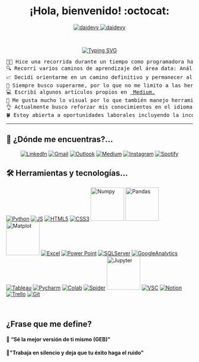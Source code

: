 <h1 align="center">
¡Hola, bienvenido! :octocat:
</h1>

<p align="center">
	<a href="https://github.com/daidevv">
		<img src="https://komarev.com/ghpvc/?username=daidevv&label=Profile%20views&color=0e75b6&style=flat" alt="daidevv" />
	</a>
	<a href="https://github.com/daidevv">
		<img src="https://img.shields.io/github/followers/daidevv?label=Followers" alt="daidevv" />
	</a>
</p>
<br/>
<p align="center">
	<a href="https://github.com/daidevv">
     <img src="https://readme-typing-svg.herokuapp.com?font=Fira+Code&weight=500&pause=1000&color=6442B8&center=true&random=false&width=435&lines=Data+Analyst;SQL;Power+BI+;Python;Excel" alt="Typing SVG" /> 
  </a>
</p>


<pre>
👩‍💻 Hice una recorrida durante un tiempo como programadora hasta que descubrí la puerta que me orientó hacia las bases de datos.
🔍 Recorrí varios caminos de aprendizaje del área data: Análisis de Datos, Ciencia de Datos, MAchine Learning y Bussiness Intelligence. 
📈 Decidí orientarme en un camino definitivo y permanecer allí ¿Mi rol? Analista de Datos haciendo uso de SQL, Excel, Power BI, Python para mi uso día a día. 
🦖 Siempre busco superarme, por lo que no me limito a las herramientas de trabajo mencionada anteriormente, de hecho he utilizado, a modo de ejemplo, R, Tableau, Google Sheets, Looker Studio.
💻 Escribí algunos artículos propios en <a href="https://medium.com/@daianaelisabetparedes" target="_blank"> Medium.</a>
📔 Me gusta mucho lo visual por lo que también manejo herramientas de Diseño Gráfico. 
👌 Actualmente busco reforzar mis conocimientos en el idioma Inglés. 
🍀 Estoy abierta a oportunidades laborales incluyendo la incorporación a proyectos freelance. 
</pre>
<hr>

## 💜 ¿Dónde me encuentras?...
<p align="center">
	<a href="https://www.linkedin.com/in/daiana-e-paredes/"><img src="https://img.shields.io/badge/LinkedIn-0077B5?style=for-the-badge&logo=linkedin&logoColor=white" alt="LinkedIn"/></a>
  <a href="mailto:daianalisabetparedes@gmail.com"><img img src="https://img.shields.io/badge/Gmail-D14836?style=for-the-badge&logo=gmail&logoColor=white" alt="Gmail"/></a>
	<a href="mailto:daianaelisabetparedes@hotmail.com"><img src="https://img.shields.io/badge/Microsoft_Outlook-0078D4?style=for-the-badge&logo=microsoft-outlook&logoColor=white" alt="Outlook"/></a>
 	<a href="https://medium.com/@daianaelisabetparedes"><img src="https://img.shields.io/badge/Medium-12100E?style=for-the-badge&logo=medium&logoColor=white" alt="Medium"/></a>
  <a href="https://www.instagram.com/daia.dev/"><img src="https://img.shields.io/badge/Instagram-E4405F?style=for-the-badge&logo=instagram&logoColor=white" alt="Instagram"/></a>
  <a href="https://open.spotify.com/user/314dcwrdouktak7nq3egob23u764"><img src="https://img.shields.io/badge/Spotify-1ED760?&style=for-the-badge&logo=spotify&logoColor=white" alt="Spotify"/></a>


	
</p>

## 🛠️ Herramientas y tecnologías...

<p>
  <a href="https://github.com/daidevv"><img alt="Python" src="https://img.shields.io/badge/Python-14354C?style=for-the-badge&logo=python&logoColor=white"></a>
  <a href="https://github.com/daidevv"><img alt="JS" src="https://img.shields.io/badge/JavaScript-323330?style=for-the-badge&logo=javascript&logoColor=F7DF1E"></a>
  <a href="https://github.com/daidevv"><img alt="HTML5" src="https://img.shields.io/badge/HTML5-E34F26?style=for-the-badge&logo=html5&logoColor=white"></a>
  <a href="https://github.com/daidevv"><img alt="CSS3" src="https://img.shields.io/badge/CSS3-1572B6?style=for-the-badge&logo=css3&logoColor=white"></a>
  <a href="https://github.com/daidevv"><img width="90" alt="Numpy" src="https://img.shields.io/badge/Numpy%20-%23013243.svg?logo=numpy&logoColor=white"></a>
  <a href="https://github.com/daidevv"><img width="90" alt="Pandas" src="https://img.shields.io/badge/Pandas%20-ff6961.svg?logo=pandas&logoColor=white"></a>
  <a href="https://github.com/daidevv"><img width="90" alt="Matplot" src="https://img.shields.io/badge/Matplotlib%20-8f7193.svg?logo=matplotlib&logoColor=white"></a>
  <a href="https://github.com/daidevv"><img alt="Excel" src="https://img.shields.io/badge/Microsoft_Excel-217346?style=for-the-badge&logo=microsoft-excel&logoColor=white"></a>
  <a href="https://github.com/daidevv"><img alt="Power Point" src="https://img.shields.io/badge/Microsoft_PowerPoint-B7472A?style=for-the-badge&logo=microsoft-powerpoint&logoColor=white)"></a>
  <a href="https://github.com/daidevv"><img alt="SQLServer" src="https://img.shields.io/badge/Microsoft_SQL_Server-CC2927?style=for-the-badge&logo=microsoft-sql-server&logoColor=white"></a>
  <a href="https://github.com/daidevv"><img alt="GoogleAnalytics" src="https://img.shields.io/badge/Google%20Analytics-E37400?style=for-the-badge&logo=google%20analytics&logoColor=white"></a>
  <a href="https://github.com/daidevv"><img alt="Tableau" src="https://img.shields.io/badge/Tableau-E97627?style=for-the-badge&logo=Tableau&logoColor=white"></a>
  <a href="https://github.com/daidevv"><img alt="Pycharm" src ="https://img.shields.io/badge/PyCharm-000000.svg?&style=for-the-badge&logo=PyCharm&logoColor=white"></a>
  <a href="https://github.com/daidevv"><img alt="Colab" src="https://img.shields.io/badge/Colab-F9AB00?style=for-the-badge&logo=googlecolab&color=525252"></a>
  <a href="https://github.com/daidevv"><img   alt="Spider" src="https://img.shields.io/badge/Spyder%20Ide-FF0000?style=for-the-badge&logo=spyder%20ide&logoColor=white"></a>
  <a href="https://github.com/daidevv"><img width="90" alt="Jupyter" src="https://img.shields.io/badge/Jupyter%20-%23F37626.svg?logo=Jupyter&logoColor=white"></a>
  <a href="https://github.com/daidevv"><img alt="VSC" src="https://img.shields.io/badge/Visual_Studio_Code-0078D4?style=for-the-badge&logo=visual%20studio%20code&logoColor=white"></a>
  <a href="https://github.com/daidevv"><img alt="Notion" src="https://img.shields.io/badge/Notion-000000?style=for-the-badge&logo=notion&logoColor=white"></a>
  <a href="https://github.com/daidevv"><img alt="Trello" src="https://img.shields.io/badge/Trello-0052CC?style=for-the-badge&logo=trello&logoColor=white"></a>
  <a href="https://github.com/daidevv"><img alt="Git" src="https://img.shields.io/badge/GIT-E44C30?style=for-the-badge&logo=git&logoColor=white"></a>

</p>
</br>


## ¿Frase que me define?

#### 💠 “Sé la mejor versión de ti mismo (GEB)"
#### 💠"Trabaja en silencio y deja que tu éxito haga el ruido"


  </td>
  </tr>
</table>

